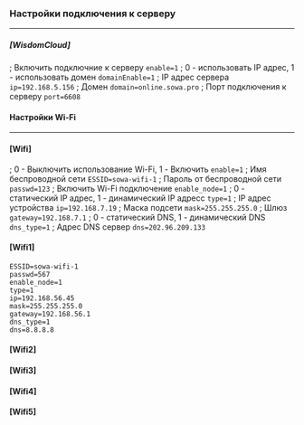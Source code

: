 ### Настройки подключения к серверу
---
##### [WisdomCloud] 

; Включить подключние к серверу
`enable=1`
; 0 - использовать IP адрес, 1 - использовать домен
`domainEnable=1`
; IP адрес сервера
`ip=192.168.5.156`
; Домен
`domain=online.sowa.pro`
; Порт подключения к серверу
`port=6608`

#### Настройки Wi-Fi
---
#### [Wifi]
; 0 - Выключить использование Wi-Fi, 1 - Включить
`enable=1`
; Имя беспроводной сети
`ESSID=sowa-wifi-1`
; Пароль от беспроводной сети
`passwd=123`
; Включить Wi-Fi подключение
`enable_node=1`
; 0 - статический IP адрес, 1 - динамический IP адресс
`type=1`
; IP адрес устройства
`ip=192.168.7.19`
; Маска подсети
`mask=255.255.255.0`
; Шлюз
`gateway=192.168.7.1`
; 0 - статический DNS, 1 - динамический DNS
`dns_type=1`
; Адрес DNS сервер
`dns=202.96.209.133`

#### [Wifi1]
```
ESSID=sowa-wifi-1
passwd=567
enable_node=1
type=1
ip=192.168.56.45
mask=255.255.255.0
gateway=192.168.56.1
dns_type=1
dns=8.8.8.8
```
#### [Wifi2]
#### [Wifi3]
#### [Wifi4]
#### [Wifi5]